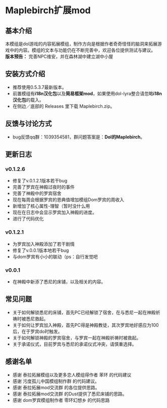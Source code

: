 # Maplebirch扩展mod

## 基本介绍
本模组是dol游戏的内容拓展模组，制作方向是根据作者奇奇怪怪的脑洞来拓展游戏中的内容。模组的文本与功能仍在不断完善中，欢迎各位提供测试与建议。<br>
**版本预告：** 完善NPC维安，并在森林湖中建立湖中小屋
## 安装方式介绍
+ 推荐使用0.5.3.7最新版本。<br>
+ 前置模组有**i18n汉化包**以及**简易框架mod**，如果使用dol-lyra整合请忽略**i18n汉化包**的载入。<br>
+ 在侧边／底部的 Releases 里下载 Maplebirch.zip。
## 反馈与讨论方式
+ bug反馈qq群：1039354581，群问题答案是：**Dol的Maplebirch**。
## 更新日志
### v0.1.2.6
+ 修复了v.0.1.2.1版本若干bug
+ 完善了罗宾在神殿过夜时的事件
+ 完善了神殿中的罗宾宿舍
+ 现在每周会根据罗宾的恩典值增加模组Dom罗宾的周收入
+ 新增加了核心属性-理智（暂时没什么用
+ 现在在日志中会显示罗宾加入神殿的进度。
+ 进行了代码优化
### v0.1.2.1
+ 为罗宾加入神殿添加了若干剧情<br>
+ 修复了v.0.0.1版本地若干bug<br>
+ 与dom罗宾有小小的联动（ps：自行发觉吧<br>
### v0.0.1
+ 在神殿中新添了悉尼的床铺，以及相关的内容。
## 常见问题
+ 关于如何解锁悉尼的床铺，首先PC已经解锁了宿舍，在与悉尼一起在神殿祈祷时被悉尼救起。<br>
+ 关于如何让罗宾加入神殿，首先PC得是神殿教徒，其次罗宾地好感应为100后，在于罗宾do时触发。<br>
+ 关于如何解锁神殿的罗宾宿舍，与罗宾一起在神殿祈祷时被救起。
+ 关于承诺仪式，目前罗宾与悉尼的承诺仪式冲突，请慎重选择。
## 感谢名单
+ 感谢 泰拉拓展模组以及更多恋人模组得作者 苯环 的代码建议<br>
+ 感谢 污度孤儿中国模组制作群 的代码建议。<br>
+ 感谢 泰拉拓展mod交流群 的各位提供思路。<br>
+ 感谢 泰拉拓展mod交流群 的Dust提供了悉尼床铺的思路。<br>
+ 感谢 dom罗宾模组制作者 零环幻想乡 的代码思路
